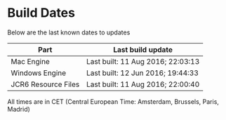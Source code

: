 # Build Dates

Below are the last known dates to updates

Part | Last build update
-----|-----
Mac Engine | Last built: 11 Aug 2016; 22:03:13
Windows Engine | Last built: 12 Jun 2016; 19:44:33
JCR6 Resource Files | Last built: 11 Aug 2016; 22:00:40
All times are in CET (Central European Time: Amsterdam, Brussels, Paris, Madrid)



